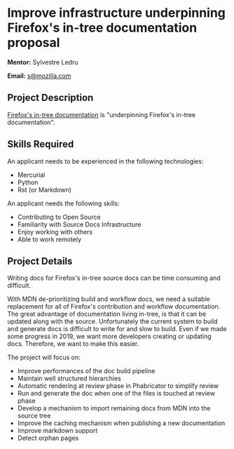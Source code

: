 # Improve infrastructure underpinning Firefox's in-tree documentation proposal

**Mentor:** Sylvestre Ledru

**Email:** s@mozilla.com

## Project Description

[Firefox's in-tree documentation](https://firefox-source-docs.mozilla.org/) is "underpinning Firefox's in-tree documentation".

## Skills Required

An applicant needs to be experienced in the following technologies:

* Mercurial
* Python
* Rst (or Markdown)

An applicant needs the following skills:

* Contributing to Open Source
* Familiarity with Source Docs Infrastructure
* Enjoy working with others
* Able to work remotely

## Project Details

Writing docs for Firefox's in-tree source docs can be time consuming and difficult.

With MDN de-prioritizing build and workflow docs, we need a suitable replacement for all of Firefox's contribution and workflow documentation. The great advantage of documentation living in-tree, is that it can be updated along with the source. Unfortunately the current system to build and generate docs is difficult to write for and slow to build. Even if we made some progress in 2019, we want more developers creating or updating docs. Therefore, we want to make this easier.

The project will focus on:

* Improve performances of the doc build pipeline
* Maintain well structured hierarchies
* Automatic rendering at review phase in Phabricator to simplify review
* Run and generate the doc when one of the files is touched at review phase
* Develop a mechanism to import remaining docs from MDN into the source tree
* Improve the caching mechanism when publishing a new documentation
* Improve markdown support
* Detect orphan pages


